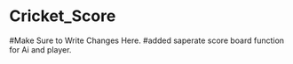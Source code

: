 # Cricket_Score
#Make Sure to Write Changes Here.
#added saperate score board function for Ai and player.
